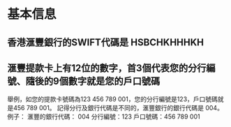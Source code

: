 # 基本信息

## 香港滙豐銀行的SWIFT代碼是 HSBCHKHHHKH  

## 滙豐提款卡上有12位的數字，首3個代表您的分行編號、隨後的9個數字就是您的戶口號碼  

舉例，如您的提款卡號碼為123 456 789 001，您的分行編號是123，戶口號碼就是456 789 001。
記得分行及銀行代碼是不同的，滙豐銀行的銀行代碼是 004。
例子：
滙豐的銀行代碼： 004
分行編號：123
戶口號碼：456 789 001
